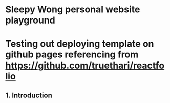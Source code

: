 # Sleepy Wong personal website playground

# Testing out deploying template on github pages referencing from https://github.com/truethari/reactfolio


## 1. Introduction
